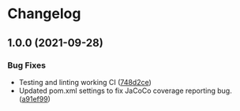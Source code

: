 # Changelog

## 1.0.0 (2021-09-28)


### Bug Fixes

* Testing and linting working CI ([748d2ce](https://www.github.com/ShipEngine/shipengine-java/commit/748d2ceced376e0d66f895f5251ba166e70d9c5f))
* Updated pom.xml settings to fix JaCoCo coverage reporting bug. ([a91ef99](https://www.github.com/ShipEngine/shipengine-java/commit/a91ef99f29adf74e99478cc248291731be38ddff))
